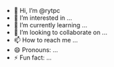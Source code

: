 - 👋 Hi, I’m @rytpc
- 👀 I’m interested in ...
- 🌱 I’m currently learning ...
- 💞️ I’m looking to collaborate on ...
- 📫 How to reach me ...
- 😄 Pronouns: ...
- ⚡ Fun fact: ...

<!---
rytpc/rytpc is a ✨ special ✨ repository because its `README.md` (this file) appears on your GitHub profile.
You can click the Preview link to take a look at your changes.
--->
